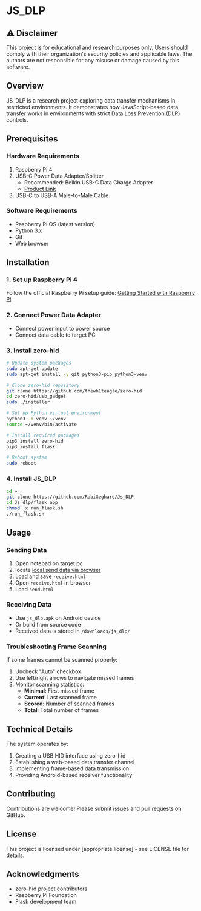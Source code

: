 # JS_DLP

## ⚠️ Disclaimer

This project is for educational and research purposes only. Users should comply with their organization's security policies and applicable laws. The authors are not responsible for any misuse or damage caused by this software.

## Overview

JS_DLP is a research project exploring data transfer mechanisms in restricted environments. It demonstrates how JavaScript-based data transfer works in environments with strict Data Loss Prevention (DLP) controls.

## Prerequisites

### Hardware Requirements

1. Raspberry Pi 4
2. USB-C Power Data Adapter/Splitter
   - Recommended: Belkin USB-C Data Charge Adapter
   - [Product Link](https://www.belkin.com/p/usb-c-data-charge-adapter/WCZ002btWH.html)
3. USB-C to USB-A Male-to-Male Cable

### Software Requirements

- Raspberry Pi OS (latest version)
- Python 3.x
- Git
- Web browser

## Installation

### 1. Set up Raspberry Pi 4

Follow the official Raspberry Pi setup guide:
[Getting Started with Raspberry Pi](https://www.raspberrypi.com/documentation/computers/getting-started.html)

### 2. Connect Power Data Adapter

- Connect power input to power source
- Connect data cable to target PC

### 3. Install zero-hid

```bash
# Update system packages
sudo apt-get update
sudo apt-get install -y git python3-pip python3-venv

# Clone zero-hid repository
git clone https://github.com/thewh1teagle/zero-hid
cd zero-hid/usb_gadget
sudo ./installer

# Set up Python virtual environment
python3 -m venv ~/venv
source ~/venv/bin/activate

# Install required packages
pip3 install zero-hid
pip3 install flask

# Reboot system
sudo reboot
```

### 4. Install JS_DLP

```bash
cd ~
git clone https://github.com/RabiGeghard/Js_DLP
cd Js_dlp/flask_app 
chmod +x run_flask.sh
./run_flask.sh
```

## Usage

### Sending Data

1. Open notepad on target pc
2. locate [local send data via browser](http://127.0.0.1:5000/) 
2. Load and save `receive.html`
3. Open `receive.html` in browser
4. Load `send.html`

### Receiving Data

- Use `js_dlp.apk` on Android device
- Or build from source code
- Received data is stored in `/downloads/js_dlp/`

### Troubleshooting Frame Scanning

If some frames cannot be scanned properly:

1. Uncheck "Auto" checkbox
2. Use left/right arrows to navigate missed frames
3. Monitor scanning statistics:
   - **Minimal**: First missed frame
   - **Current**: Last scanned frame
   - **Scored**: Number of scanned frames
   - **Total**: Total number of frames

## Technical Details

The system operates by:
1. Creating a USB HID interface using zero-hid
2. Establishing a web-based data transfer channel
3. Implementing frame-based data transmission
4. Providing Android-based receiver functionality

## Contributing

Contributions are welcome! Please submit issues and pull requests on GitHub.

## License

This project is licensed under [appropriate license] - see LICENSE file for details.

## Acknowledgments

- zero-hid project contributors
- Raspberry Pi Foundation
- Flask development team

